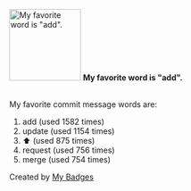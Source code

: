 <img src="https://my-badges.github.io/my-badges/favorite-word.png" alt="My favorite word is &quot;add&quot;." title="My favorite word is &quot;add&quot;." width="128">
<strong>My favorite word is &quot;add&quot;.</strong>
<br><br>

My favorite commit message words are:

1. add (used 1582 times)
2. update (used 1154 times)
3. :arrow_up: (used 875 times)
4. request (used 756 times)
5. merge (used 754 times)


Created by <a href="https://github.com/my-badges/my-badges">My Badges</a>